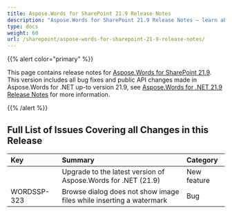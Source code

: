 ```yaml
---
title: Aspose.Words for SharePoint 21.9 Release Notes
description: "Aspose.Words for SharePoint 21.9 Release Notes – learn about the latest updates and fixes."
type: docs
weight: 60
url: /sharepoint/aspose-words-for-sharepoint-21-9-release-notes/
---
```


{{% alert color="primary" %}} 

This page contains release notes for [Aspose.Words for SharePoint 21.9](https://downloads.aspose.com/words/sharepoint/new-releases/aspose.words-for-sharepoint-21.9/).
This version includes all bug fixes and public API changes made in Aspose.Words for .NET up-to version 21.9, see [Aspose.Words for .NET 21.9 Release Notes](/words/net/aspose-words-for-net-21-9-release-notes/) for more information.

{{% /alert %}} 

## Full List of Issues Covering all Changes in this Release

|Key|Summary|Category|
| :- | :- | :- |
| |Upgrade to the latest version of Aspose.Words for .NET (21.9)|New feature|
|WORDSSP-323|Browse dialog does not show image files while inserting a watermark|Bug|

